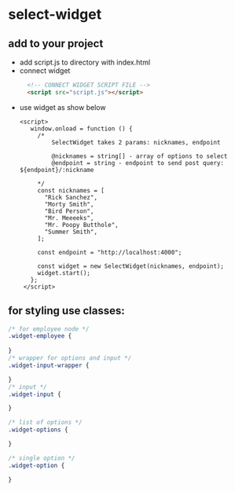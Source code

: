 # select-widget

## add to your project

- add script.js to directory with index.html
- connect widget 
  ```HTML
    <!-- CONNECT WIDGET SCRIPT FILE -->
    <script src="script.js"></script>
  ```
- use widget as show below
   ```
   <script>
      window.onload = function () {
        /* 
            SelectWidget takes 2 params: nicknames, endpoint

            @nicknames = string[] - array of options to select
            @endpoint = string - endpoint to send post query: ${endpoint}/:nickname

        */
        const nicknames = [
          "Rick Sanchez",
          "Morty Smith",
          "Bird Person",
          "Mr. Meeeeks",
          "Mr. Poopy Butthole",
          "Summer Smith",
        ];

        const endpoint = "http://localhost:4000";

        const widget = new SelectWidget(nicknames, endpoint);
        widget.start();
      };
    </script>
   
   ```

## for styling use classes:

```css
/* for employee node */
.widget-employee {
    
}
/* wrapper for options and input */
.widget-input-wrapper {

}
/* input */
.widget-input {

}

/* list of options */
.widget-options {

}

/* single option */
.widget-option {

}
```
